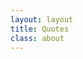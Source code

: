 ```yaml
---
layout: layout
title: Quotes
class: about
---
```


<script src="https://gist.github.com/codelucas/7498221.js"></script>

